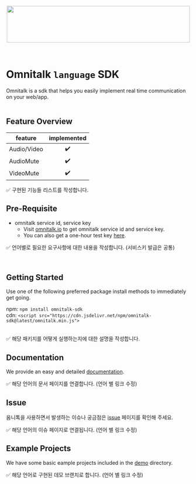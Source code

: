 
<p align="center">
  <img src="https://github.com/Luna-omni/readmdtest/assets/125844802/a910cb80-de3b-44d8-9f37-0ccd08b9dd19" width="500" height="100">
</p><br/>


# Omnitalk `language` SDK 

Omnitalk is a sdk that helps you easily implement real time communication on your web/app.
<br/><br/>


## Feature Overview

| feature |  implemented |
|---|:---:|
|  Audio/Video |  ✔️ |
|  AudioMute |  ✔️ |
|  VideoMute |  ✔️ |

✅ 구현된 기능들 리스트를 작성합니다.
<br/>

## Pre-Requisite

- omnitalk service id, service key
  - Visit [omnitalk.io](https://omnitalk.io) to get omnitalk service id and service key.
  - You can also get a one-hour test key [here](https://omnitalk.io/demo/audio).
    
✅ 언어별로 필요한 요구사항에 대한 내용을 작성합니다. (서비스키 발급은 공통)

<br/>

## Getting Started

Use one of the following preferred package install methods to immediately get going.

npm: `npm install omnitalk-sdk`<br/>
cdn: `<script src="https://cdn.jsdelivr.net/npm/omnitalk-sdk@latest/omnitalk.min.js">`
<br/><br/>

✅ 해당 패키지를 어떻게 실행하는지에 대한 설명을 작성합니다.

## Documentation

We provide an easy and detailed [documentation](https://docs.omnitalk.io/javascript). 

✅ 해당 언어의 문서 페이지를 연결합니다. (언어 별 링크 수정)
<br/>

## Issue 

옴니톡을 사용하면서 발생하는 이슈나 궁금점은  [issue](https://github.com/Luna-omni/readmdtest/tree/demos) 페이지를 확인해 주세요.

✅ 해당 언어의 이슈 페이지로 연결됩니다. (언어 별 링크 수정)

## Example Projects

We have some basic eample projects included in the [demo](https://github.com/Luna-omni/readmdtest/tree/demos) directory.

✅ 해당 언어로 구현된 데모 브랜치로 합니다. (언어 별 링크 수정)


